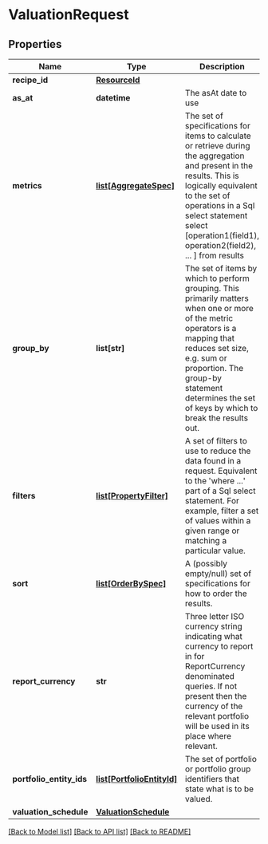 # ValuationRequest

## Properties
Name | Type | Description | Notes
------------ | ------------- | ------------- | -------------
**recipe_id** | [**ResourceId**](ResourceId.md) |  | [optional] 
**as_at** | **datetime** | The asAt date to use | [optional] 
**metrics** | [**list[AggregateSpec]**](AggregateSpec.md) | The set of specifications for items to calculate or retrieve during the aggregation and present in the results.  This is logically equivalent to the set of operations in a Sql select statement  select [operation1(field1), operation2(field2), ... ] from results | 
**group_by** | **list[str]** | The set of items by which to perform grouping. This primarily matters when one or more of the metric operators is a mapping  that reduces set size, e.g. sum or proportion. The group-by statement determines the set of keys by which to break the results out. | [optional] 
**filters** | [**list[PropertyFilter]**](PropertyFilter.md) | A set of filters to use to reduce the data found in a request. Equivalent to the &#39;where ...&#39; part of a Sql select statement.  For example, filter a set of values within a given range or matching a particular value. | [optional] 
**sort** | [**list[OrderBySpec]**](OrderBySpec.md) | A (possibly empty/null) set of specifications for how to order the results. | [optional] 
**report_currency** | **str** | Three letter ISO currency string indicating what currency to report in for ReportCurrency denominated queries.  If not present then the currency of the relevant portfolio will be used in its place where relevant. | [optional] 
**portfolio_entity_ids** | [**list[PortfolioEntityId]**](PortfolioEntityId.md) | The set of portfolio or portfolio group identifiers that state what is to be valued. | [optional] 
**valuation_schedule** | [**ValuationSchedule**](ValuationSchedule.md) |  | [optional] 

[[Back to Model list]](../README.md#documentation-for-models) [[Back to API list]](../README.md#documentation-for-api-endpoints) [[Back to README]](../README.md)


